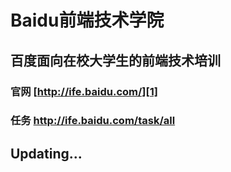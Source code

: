 # Baidu前端技术学院

## 百度面向在校大学生的前端技术培训

### 官网 [http://ife.baidu.com/][1]

### 任务 http://ife.baidu.com/task/all


  [1]: http://ife.baidu.com/
  
  
## Updating...
